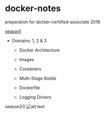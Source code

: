 # docker-notes
preparation for docker-certified-associate 2018

[season1](https://github.com/suryaval/docker-notes/tree/master/s1)

*   Domains: 1, 2 & 3

    *   Docker Architecture

    *   Images

    *   Containers

    *   Multi-Stage Builds

    *   Dockerfile

    *   Logging Drivers

season2()
![alt text](https://github.com/suryaval/docker-notes/blob/master/images/dca.jpeg "Docker Certified Associate")
